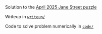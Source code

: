 Solution to the [April 2025 Jane Street puzzle](https://www.janestreet.com/puzzles/current-puzzle/)

Writeup in [`writeup/`](writeup/)

Code to solve problem numerically in [`code/`](code/)

